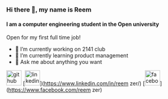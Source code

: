 ### Hi there 👋, my name is Reem 
#### I am a computer engineering student in the Open university
Open for my first full time job!

- 🔭 I’m currently working on 2141 club 
- 🌱 I’m currently learning product management 
- 💬 Ask me about anything you want 

[<img src='https://cdn.jsdelivr.net/npm/simple-icons@3.0.1/icons/github.svg' alt='github' height='40'>](https://github.com/reemzer) 
[<img src='https://cdn.jsdelivr.net/npm/simple-icons@3.0.1/icons/linkedin.svg' alt='linkedin' height='40'>](https://www.linkedin.com/in/reem zer/)
[<img src='https://cdn.jsdelivr.net/npm/simple-icons@3.0.1/icons/facebook.svg' alt='facebook' height='40'>](https://www.facebook.com/reem zer)  


